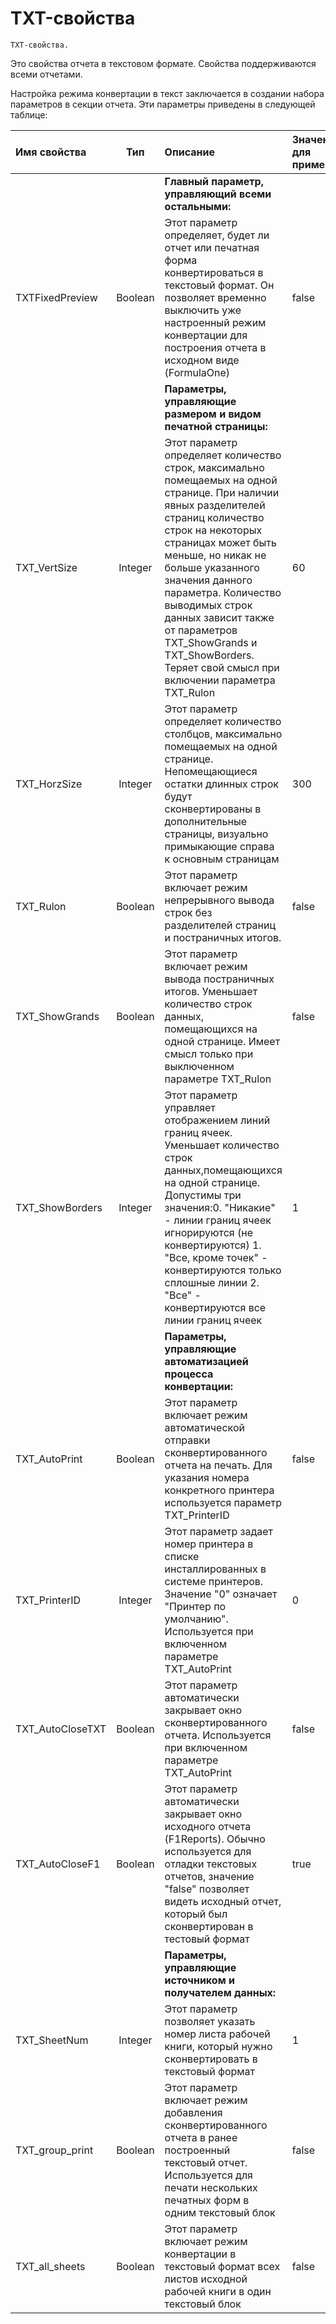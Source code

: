 # TXT-свойства

`TXT-свойства.`

Это свойства отчета в текстовом формате. Свойства поддерживаются всеми отчетами.

Настройка режима конвертации в текст заключается в создании набора параметров в секции отчета. Эти параметры приведены в следующей таблице:

| **Имя свойства** | **Тип** | **Описание** | **Значение для примера** |
| :--- | :---: | :--- | :--- |
|  |  | **Главный параметр, управляющий всеми остальными:** |  |
| TXTFixedPreview | Boolean | Этот параметр определяет, будет ли отчет или печатная форма конвертироваться в текстовый формат. Он позволяет временно выключить уже настроенный режим конвертации для построения отчета в исходном виде \(FormulaOne\) | false |
|  |  | **Параметры, управляющие размером и видом печатной страницы:** |  |
| TXT\_VertSize | Integer | Этот параметр определяет количество строк, максимально помещаемых на одной странице.  При наличии явных разделителей страниц количество строк на некоторых страницах может быть меньше, но никак не больше указанного значения данного параметра. Количество выводимых строк данных зависит также от параметров TXT\_ShowGrands и TXT\_ShowBorders. Теряет свой смысл при включении параметра TXT\_Rulon | 60 |
| TXT\_HorzSize | Integer | Этот параметр определяет количество столбцов, максимально помещаемых на одной странице. Непомещающиеся остатки длинных строк будут сконвертированы в дополнительные страницы, визуально примыкающие справа к основным страницам | 300 |
| TXT\_Rulon | Boolean | Этот параметр включает режим непрерывного вывода строк без разделителей страниц и постраничных итогов. | false |
| TXT\_ShowGrands | Boolean | Этот параметр включает режим вывода постраничных итогов. Уменьшает количество строк данных, помещающихся на одной странице. Имеет смысл только при выключенном параметре TXT\_Rulon | false |
| TXT\_ShowBorders | Integer | Этот параметр управляет отображением линий границ ячеек. Уменьшает количество строк данных,помещающихся на одной странице. Допустимы три значения:0. "Никакие" - линии границ ячеек игнорируются \(не конвертируются\) 1. "Все, кроме точек" - конвертируются только сплошные линии 2. "Все" - конвертируются все линии границ ячеек | 1 |
|  |  | **Параметры, управляющие автоматизацией процесса конвертации:** |  |
| TXT\_AutoPrint | Boolean | Этот параметр включает режим автоматической отправки сконвертированного отчета на печать.  Для указания номера конкретного принтера используется параметр TXT\_PrinterID | false |
| TXT\_PrinterID | Integer | Этот параметр задает номер принтера в списке инсталлированных в системе принтеров.  Значение "0" означает "Принтер по умолчанию". Используется при включенном параметре TXT\_AutoPrint | 0 |
| TXT\_AutoCloseTXT | Boolean | Этот параметр автоматически закрывает окно сконвертированного отчета. Используется при включенном параметре TXT\_AutoPrint | false |
| TXT\_AutoCloseF1 | Boolean | Этот параметр автоматически закрывает окно исходного отчета \(F1Reports\).  Обычно используется для отладки текстовых отчетов, значение "false" позволяет видеть исходный отчет, который был сконвертирован в тестовый формат | true |
|  |  | **Параметры, управляющие источником и получателем данных:** |  |
| TXT\_SheetNum | Integer | Этот параметр позволяет указать номер листа рабочей книги, который нужно сконвертировать в текстовый формат | 1 |
| TXT\_group\_print | Boolean | Этот параметр включает режим добавления сконвертированного отчета в ранее построенный текстовый отчет. Используется для печати нескольких печатных форм в одним текстовый блок | false |
| TXT\_all\_sheets | Boolean | Этот параметр включает режим конвертации в текстовый формат всех листов исходной рабочей книги в один текстовый блок | false |

